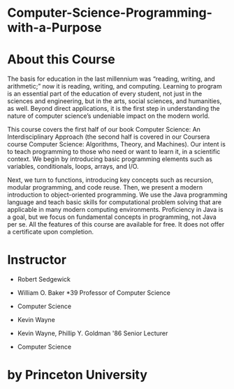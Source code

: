 # Computer-Science-Programming-with-a-Purpose


# About this Course
The basis for education in the last millennium was “reading, writing, and arithmetic;” now it is reading, writing, and computing. Learning to program is an essential part of the education of every student, not just in the sciences and engineering, but in the arts, social sciences, and humanities, as well. Beyond direct applications, it is the first step in understanding the nature of computer science’s undeniable impact on the modern world.  

This course covers the first half of our book Computer Science: An Interdisciplinary Approach (the second half is covered in our Coursera course Computer Science: Algorithms, Theory, and Machines). Our intent is to teach programming to those who need or want to learn it, in a scientific context.  We begin by introducing basic programming elements such as variables, conditionals, loops, arrays, and I/O. 

Next, we turn to functions, introducing key concepts such as recursion, modular programming, and code reuse. Then, we present a modern introduction to object-oriented programming.  We use the Java programming language and teach basic skills for computational problem solving that are applicable in many modern computing environments. Proficiency in Java is a goal, but we focus on fundamental concepts in programming, not Java per se.  All the features of this course are available for free. It does not offer a certificate upon completion.


# Instructor
* Robert Sedgewick
* William O. Baker *39 Professor of Computer Science
* Computer Science

* Kevin Wayne
* Kevin Wayne, Phillip Y. Goldman '86 Senior Lecturer
* Computer Science


# by Princeton University  
